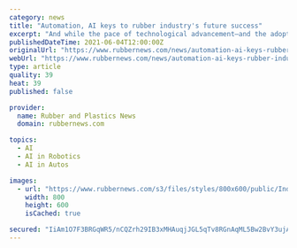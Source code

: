 ```yaml
---
category: news
title: "Automation, AI keys to rubber industry's future success"
excerpt: "And while the pace of technological advancement—and the adoption of the technology throughout the rubber industry—can feel overwhelming, LabsCubed CEO Khaled Boqaileh contends it doesn't have to be. In a presentation given during the virtual Rubber in Automotive Conference hosted June 1-3 by Rubber & Plastics News,"
publishedDateTime: 2021-06-04T12:00:00Z
originalUrl: "https://www.rubbernews.com/news/automation-ai-keys-rubber-industrys-future-success"
webUrl: "https://www.rubbernews.com/news/automation-ai-keys-rubber-industrys-future-success"
type: article
quality: 39
heat: 39
published: false

provider:
  name: Rubber and Plastics News
  domain: rubbernews.com

topics:
  - AI
  - AI in Robotics
  - AI in Autos

images:
  - url: "https://www.rubbernews.com/s3/files/styles/800x600/public/Industry%204.0-main_i.jpg"
    width: 800
    height: 600
    isCached: true

secured: "IiAm1O7F3BRGqWR5/nCQZrh29IB3xMHAuqjJGL5qTv8RGnAqML5Bw2BvY3ujAusXBxdOGgq7H4rXsGMBpqWuGpw65wTU7dulpVQYhTv3s9Bxx1mgP8jTo1OpTq+BmUXO3A5S/1sg+7PKLxrieFvgmg7+oA9VjASrT3L9biNrJNRkA1RZu11Nii7vSQbhfCqpzbH3ok3o3+QfCPap8qaqtEpCQsK+c6HnYl9MFmBL9BqrEPxJcO+DS+Ou1sv2h4+wPgVZ+kHfkDGAFAcfjS6XuLoj+cvZaT72ZzixGK1hSGIurcLN9nIBvfH5rHltTvhx0rFe0lH0NaQ+Wf0HDn1QKdaCWeloxJP9SK+jr4VK2J4=;Wfuz2JnAZkbDmOPfGgHpwQ=="
---
```


